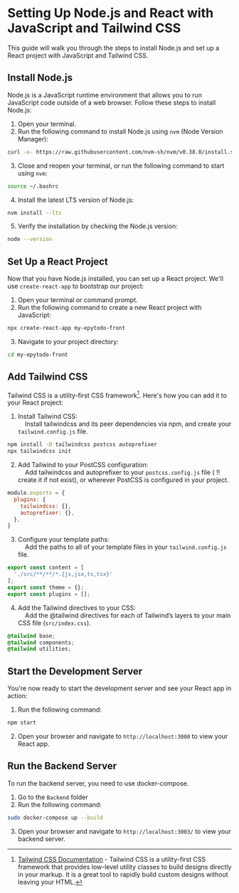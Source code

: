 # Setting Up Node.js and React with JavaScript and Tailwind CSS

This guide will walk you through the steps to install Node.js and set up a React project with JavaScript and Tailwind CSS.

## Install Node.js

Node.js is a JavaScript runtime environment that allows you to run JavaScript code outside of a web browser. Follow these steps to install Node.js:

1. Open your terminal.  
2. Run the following command to install Node.js using `nvm` (Node Version Manager):  
```bash
curl -o- https://raw.githubusercontent.com/nvm-sh/nvm/v0.38.0/install.sh | bash
```
3. Close and reopen your terminal, or run the following command to start using `nvm`:  
```bash
source ~/.bashrc
```
4. Install the latest LTS version of Node.js:  
```bash
nvm install --lts
```
5. Verify the installation by checking the Node.js version:  
```bash
node --version
```

## Set Up a React Project

Now that you have Node.js installed, you can set up a React project. We'll use `create-react-app` to bootstrap our project:

1. Open your terminal or command prompt.  
2. Run the following command to create a new React project with JavaScript:  
```bash
npx create-react-app my-epytodo-front
```
3. Navigate to your project directory:  
```bash
cd my-epytodo-front
```

## Add Tailwind CSS

Tailwind CSS is a utility-first CSS framework[^1]. Here's how you can add it to your React project:

1. Install Tailwind CSS:  
&nbsp;&nbsp;&nbsp;&nbsp;Install tailwindcss and its peer dependencies via npm, and create your ``tailwind.config.js`` file.  
```bash
npm install -D tailwindcss postcss autoprefixer
npx tailwindcss init
```
2. Add Tailwind to your PostCSS configuration:  
&nbsp;&nbsp;&nbsp;&nbsp;Add tailwindcss and autoprefixer to your ``postcss.config.js`` file ( !! create it if not exist), or wherever PostCSS is configured in your project.  
```js
module.exports = {
  plugins: {
    tailwindcss: {},
    autoprefixer: {},
  },
}
```
3. Configure your template paths:  
&nbsp;&nbsp;&nbsp;&nbsp;Add the paths to all of your template files in your ``tailwind.config.js`` file.  
```js
export const content = [
  './src/**/**/*.{js,jsx,ts,tsx}'
];
export const theme = {};
export const plugins = [];
```

4. Add the Tailwind directives to your CSS:  
&nbsp;&nbsp;&nbsp;&nbsp;Add the @tailwind directives for each of Tailwind’s layers to your main CSS file (``src/index.css``).  
```css
@tailwind base;
@tailwind components;
@tailwind utilities;
```

## Start the Development Server

You're now ready to start the development server and see your React app in action:

1. Run the following command:  
```bash
npm start
```
2. Open your browser and navigate to `http://localhost:3000` to view your React app.

## Run the Backend Server

To run the backend server, you need to use docker-compose.

1. Go to the `Backend` folder
2. Run the following command:  
```bash
sudo docker-compose up --build
```
3. Open your browser and navigate to `http://localhost:3003/` to view your backend server.


[^1]: [Tailwind CSS Documentation](https://tailwindcss.com/docs) - Tailwind CSS is a utility-first CSS framework that provides low-level utility classes to build designs directly in your markup. It is a great tool to rapidly build custom designs without leaving your HTML.
